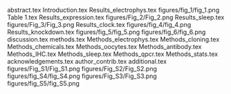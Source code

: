 abstract.tex
Introduction.tex
Results_electrophys.tex
figures/fig_1/fig_1.png
Table 1.tex
Results_expression.tex
figures/Fig_2/Fig_2.png
Results_sleep.tex
figures/Fig_3/Fig_3.png
Results_clock.tex
figures/fig_4/fig_4.png
Results_knockdown.tex
figures/fig_5/fig_5.png
figures/fig_6/fig_6.png
discussion.tex
methods.tex
Methods_electrophys.tex
Methods_cloning.tex
Methods_chemicals.tex
Methods_oocytes.tex
Methods_antibody.tex
Methods_IHC.tex
Methods_sleep.tex
Methods_qpcr.tex
Methods_stats.tex
acknowledgements.tex
author_contrib.tex
additional.tex
figures/Fig_S1/Fig_S1.png
figures/Fig_S2/Fig_S2.png
figures/fig_S4/fig_S4.png
figures/Fig_S3/Fig_S3.png
figures/fig_S5/fig_S5.png